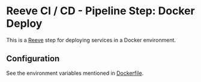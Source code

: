 # Reeve CI / CD - Pipeline Step: Docker Deploy

This is a [Reeve](https://github.com/reeveci/reeve) step for deploying services in a Docker environment.

## Configuration

See the environment variables mentioned in [Dockerfile](Dockerfile).
